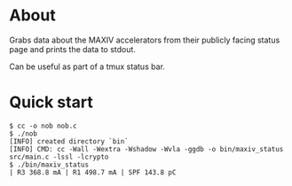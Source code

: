 # About

Grabs data about the MAXIV accelerators from their publicly facing status page and prints the data to stdout.

Can be useful as part of a tmux status bar.

# Quick start
```console
$ cc -o nob nob.c
$ ./nob
[INFO] created directory `bin`
[INFO] CMD: cc -Wall -Wextra -Wshadow -Wvla -ggdb -o bin/maxiv_status src/main.c -lssl -lcrypto
$ ./bin/maxiv_status
| R3 368.8 mA | R1 498.7 mA | SPF 143.8 pC
```
